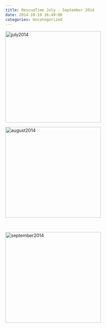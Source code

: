 ```yaml
---
title: RescueTime July - September 2014
date: 2014-10-10 16:49:00
categories: Uncategorized
---
```

<a href="/public/uploads/2014/10/july2014.png"><img class="alignnone size-medium wp-image-4002" src="/public/uploads/2014/10/july2014-300x286.png" alt="july2014" width="300" height="286" /></a>

<a href="/public/uploads/2014/10/august2014.png"><img class="alignnone size-medium wp-image-4003" src="/public/uploads/2014/10/august2014-300x284.png" alt="august2014" width="300" height="284" /></a>

&nbsp;

<a href="/public/uploads/2014/10/september2014.png"><img class="alignnone size-medium wp-image-4004" src="/public/uploads/2014/10/september2014-300x284.png" alt="september2014" width="300" height="284" /></a>

